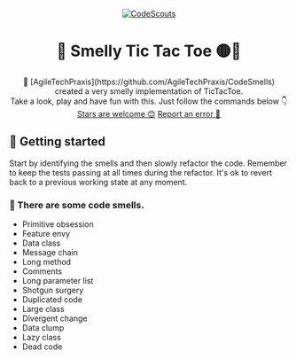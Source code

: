 <p align="center">
  <a href="https://www.codescouts.academy/" target="_blank">
    <img alt="CodeScouts" src="https://www.codescouts.academy/images/logo-all-yellow.png" />
  </a>
</p>

<h1 align="center">
  💩 Smelly Tic Tac Toe 🟡🔵
</h1>

<p align="center">
    💩 [AgileTechPraxis](https://github.com/AgileTechPraxis/CodeSmells) created a very smelly implementation of TicTacToe.
    <br />
    Take a look, play and have fun with this. Just follow the commands below 👇
    <br />
    <a href="https://github.com/codescouts-academy/Smelly-TicTacToe/stargazers">Stars are welcome 😊</a>
    <a href="https://github.com/codescouts-academy/Smelly-TicTacToe/issues">Report an error 🐛</a>

</p>

## 🚀 Getting started

Start by identifying the smells and then slowly refactor the code. Remember to keep the tests passing at all times during the refactor. It's ok to revert back to a previous working state at any moment.

### 👃 There are some code smells.

-   Primitive obsession
-   Feature envy
-   Data class
-   Message chain
-   Long method
-   Comments
-   Long parameter list
-   Shotgun surgery
-   Duplicated code
-   Large class
-   Divergent change
-   Data clump
-   Lazy class
-   Dead code
